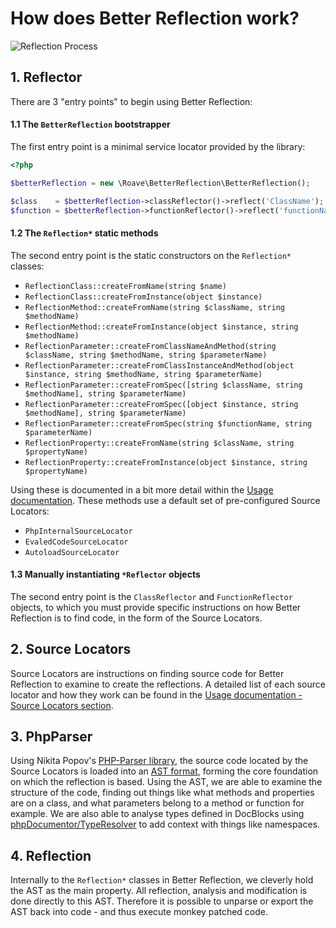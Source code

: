 # How does Better Reflection work?

![Reflection Process](assets/reflection-process.png)

## 1. Reflector

There are 3 "entry points" to begin using Better Reflection:

#### 1.1 The `BetterReflection` bootstrapper

The first entry point is a minimal service locator provided by the library:

```php
<?php

$betterReflection = new \Roave\BetterReflection\BetterReflection();

$class    = $betterReflection->classReflector()->reflect('ClassName');
$function = $betterReflection->functionReflector()->reflect('functionName');
```

#### 1.2 The `Reflection*` static methods

The second entry point is the static constructors on the `Reflection*`
classes:

 - `ReflectionClass::createFromName(string $name)`
 - `ReflectionClass::createFromInstance(object $instance)`
 - `ReflectionMethod::createFromName(string $className, string $methodName)`
 - `ReflectionMethod::createFromInstance(object $instance, string $methodName)`
 - `ReflectionParameter::createFromClassNameAndMethod(string $className, string $methodName, string $parameterName)`
 - `ReflectionParameter::createFromClassInstanceAndMethod(object $instance, string $methodName, string $parameterName)`
 - `ReflectionParameter::createFromSpec([string $className, string $methodName], string $parameterName)`
 - `ReflectionParameter::createFromSpec([object $instance, string $methodName], string $parameterName)`
 - `ReflectionParameter::createFromSpec(string $functionName, string $parameterName)`
 - `ReflectionProperty::createFromName(string $className, string $propertyName)`
 - `ReflectionProperty::createFromInstance(object $instance, string $propertyName)`

Using these is documented in a bit more detail within the [Usage documentation](usage.md#initialisers). These methods 
use a default set of pre-configured Source Locators:

 * `PhpInternalSourceLocator`
 * `EvaledCodeSourceLocator`
 * `AutoloadSourceLocator`

#### 1.3 Manually instantiating  `*Reflector` objects

The second entry point is the `ClassReflector` and `FunctionReflector` objects, to which you must provide specific 
instructions on how Better Reflection is to find code, in the form of the Source Locators.

## 2. Source Locators

Source Locators are  instructions on finding source code for Better Reflection to examine to create the reflections. A 
detailed list of each source locator and how they work can be found in the
[Usage documentation - Source Locators section](usage.md#sourcelocators). 

## 3. PhpParser

Using Nikita Popov's [PHP-Parser library](https://github.com/nikic/PHP-Parser), the source code located by the Source 
Locators is loaded into an [AST format](https://en.wikipedia.org/wiki/Abstract_syntax_tree), forming the core foundation
 on which the reflection is based. Using the AST, we are able to examine the structure of the code, finding out things 
 like what methods and properties are on a class, and what parameters belong to a method or function for example. We are
 also able to analyse types defined in DocBlocks using [phpDocumentor/TypeResolver](https://github.com/phpDocumentor/TypeResolver)
 to add context with things like namespaces.

## 4. Reflection

Internally to the `Reflection*` classes in Better Reflection, we cleverly hold the AST as the main property. All 
reflection, analysis and modification is done directly to this AST. Therefore it is possible to unparse or export the 
AST back into code - and thus execute monkey patched code.
